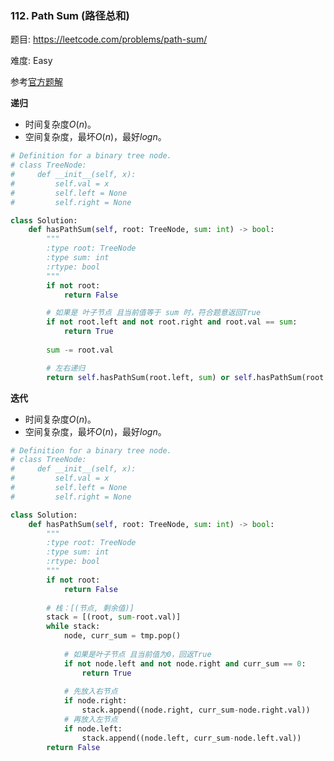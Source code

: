 ### 112. Path Sum (路径总和)

题目:
<https://leetcode.com/problems/path-sum/>


难度:   Easy


参考[官方题解](https://leetcode-cn.com/problems/path-sum/solution/lu-jing-zong-he-by-leetcode/)


**递归**

- 时间复杂度$O(n)$。
- 空间复杂度，最坏$O(n)$，最好$logn$。

```python
# Definition for a binary tree node.
# class TreeNode:
#     def __init__(self, x):
#         self.val = x
#         self.left = None
#         self.right = None

class Solution:
    def hasPathSum(self, root: TreeNode, sum: int) -> bool:
        """
        :type root: TreeNode
        :type sum: int
        :rtype: bool
        """
        if not root:
            return False

        # 如果是 叶子节点 且当前值等于 sum 时，符合题意返回True
        if not root.left and not root.right and root.val == sum:
            return True
        
        sum -= root.val

        # 左右递归
        return self.hasPathSum(root.left, sum) or self.hasPathSum(root.right, sum)
```

**迭代**

- 时间复杂度$O(n)$。
- 空间复杂度，最坏$O(n)$，最好$logn$。

```python
# Definition for a binary tree node.
# class TreeNode:
#     def __init__(self, x):
#         self.val = x
#         self.left = None
#         self.right = None

class Solution:
    def hasPathSum(self, root: TreeNode, sum: int) -> bool:
        """
        :type root: TreeNode
        :type sum: int
        :rtype: bool
        """
        if not root:
            return False
        
        # 栈：[(节点, 剩余值)]
        stack = [(root, sum-root.val)]
        while stack:
            node, curr_sum = tmp.pop()
            
            # 如果是叶子节点 且当前值为0，回返True
            if not node.left and not node.right and curr_sum == 0:  
                return True
            
            # 先放入右节点
            if node.right:
                stack.append((node.right, curr_sum-node.right.val))
            # 再放入左节点
            if node.left:
                stack.append((node.left, curr_sum-node.left.val))
        return False
```


